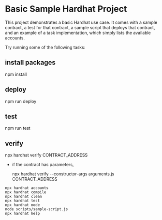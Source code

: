 # Basic Sample Hardhat Project

This project demonstrates a basic Hardhat use case. It comes with a sample contract, a test for that contract, a sample script that deploys that contract, and an example of a task implementation, which simply lists the available accounts.

Try running some of the following tasks:

## install packages
   npm install
## deploy
   npm run deploy
## test
   npm run test

## verify
  npx hardhat verify CONTRACT_ADDRESS
  
  - if the contract has parameters, 
   
    npx hardhat verify --constructor-args arguments.js CONTRACT_ADDRESS

```shell
npx hardhat accounts
npx hardhat compile
npx hardhat clean
npx hardhat test
npx hardhat node
node scripts/sample-script.js
npx hardhat help
```
